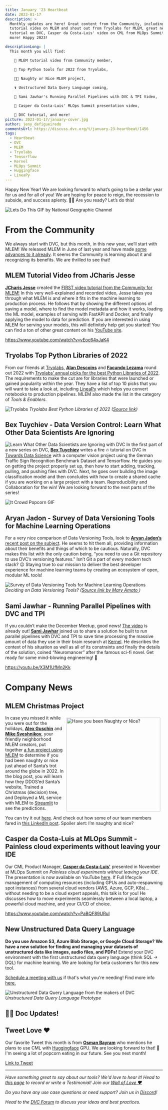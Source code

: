 ```yaml
---
title: January '23 Heartbeat
date: 2023-01-17
description: >
  Monthly updates are here! Great content from the Community, including a new
  tutorial video on MLEM and shout out from Tryolabs for MLEM, great new
  tutorial on DVC, Casper da Costa-Luis' video on CML from MLOps Summit and
  more! Happy 2023!

descriptionLong: |
  This month you will find:

    🎥 MLEM tutorial video from Community member,

    🥇 Top Python tools for 2022 from Tryolabs,
    
    🎅🏼 Naughty or Nice MLEM project,

    ❣️ Unstructured Data Query Language coming,

    🎥 Sami Jawhar's Running Parallel Pipelines with DVC & TPI Video,

    🎥 Casper da Costa-Luis' MLOps Summit presentation video,

    👀 DVC tutorial, and more!
picture: 2023-01-17/january-cover.jpg
author: jeny_defigueiredo
commentsUrl: https://discuss.dvc.org/t/january-23-heartbeat/1456
tags:
  - Heartbeat
  - DVC
  - MLEM
  - Tryolabs
  - Tensorflow
  - Kernel
  - MLOps Summit
  - Huggingface
  - LineaPy
---
```


Happy New Year! We are looking forward to what’s going to be a stellar year for
us and for all of you! We are hoping for peace to reign, the recession to
subside, and success aplenty. 🤞🏼 Are you ready? Let’s do this!

![Lets Do This GIF by National Geographic Channel](https://media.giphy.com/media/JykvbWfXtAHSM/giphy.gif)

# From the Community

We always start with DVC, but this month, in this new year, we’ll start with
MLEM! We released MLEM in June of last year and have made
[some advances to it already](https://iterative.ai/blog/mlem-k8s-sagemaker). It
seems the Community is learning about it and recognizing its benefits. We are
thrilled to see that!

## MLEM Tutorial Video from JCharis Jesse

[**JCharis Jesse**](https://twitter.com/JCharisTech) created the
[FIRST video tutorial from the Community for MLEM!](https://www.youtube.com/watch?v=vEoc64xJaK4)
In this very well-explained and recorded video, Jesse takes you through what
MLEM is and where it fits in the machine learning to production process. He
follows that by showing the different options of saving a model, where to find
the model metadata and how it works, loading the ML model, examples of serving
with FastAPI and Docker, and finally applying the model to data for prediction.
If you are interested in using MLEM for serving your models, this will
definitely help get you started! You can find a ton of other great content on
his [YouTube site](https://www.youtube.com/@JCharisTech).

https://www.youtube.com/watch?v=vEoc64xJaK4

## Tryolabs Top Python Libraries of 2022

From our friends at [Tryolabs](https://tryolabs.com/),
[**Alan Descoins**](https://www.linkedin.com/in/alan-descoins/) and
[**Facundo Lezama**](https://www.linkedin.com/in/facundo-lezama/) round out 2022
with
[Tryolabs’ annual picks for the best Python Libraries of 2022](https://tryolabs.com/blog/2022/12/26/top-python-libraries-2022).
The requirements to make the cut are for libraries that were launched or gained
popularity within the year. They have a list of top 10 picks that you will want
to take a look at, including [LineaPy](https://lineapy.org/) which helps you
convert notebooks to production pipelines. MLEM also made the list in the
category of _Tools & Enablers_.

![Tryolabs](../uploads/images/2023-01-17/tryolabs.png '=800') _Tryolabs Best
Python Libraries of 2022
([Source link](https://tryolabs.com/blog/2022/12/26/top-python-libraries-2022))_

## Bex Tuychiev - Data Version Control: Learn What Other Data Scientists Are Ignoring

![Learn What Other Data Scientists are Ignoring with DVC](../uploads/images/2023-01-17/fiona-art.jpg 'Photo by Fiona Art from Pexels :wrap-left =300')
In the first part of a new series on DVC,
[**Bex Tuychiev**](https://www.linkedin.com/in/bextuychiev/) writes a fire 🔥
tutorial on DVC in
[Towards Data Science](https://towardsdatascience.com/how-to-version-gigabyte-sized-datasets-just-like-code-with-dvc-in-python-5197662e85bd)
with a computer vision project using the German Traffic Sign Recognition
Benchmark Dataset and Tensorflow. He guides you on getting the project properly
set up, then how to start adding, tracking, pulling, and pushing files with DVC.
Next, he goes over building the image classification model and then concludes
with how to create a shared cache if you are working on a large project with a
team. Reproducibility and Collaboration for the win! We are looking forward to
the next parts of the series!

![It Crowd Popcorn GIF](https://media.giphy.com/media/epxDzItQhxAzK/giphy.gif)

## Aryan Jadon - Survey of Data Versioning Tools for Machine Learning Operations

For a very nice comparison of Data Versioning Tools, look to
[**Aryan Jadon’s**](https://www.linkedin.com/in/aryan-jadon/)
[recent post on the subject](https://medium.com/@aryanjadon/analysis-of-data-versioning-tools-for-machine-learning-operations-1cb27146ce49).
He seems to hit them all, providing information about their benefits and things
of which to be cautious. Naturally, DVC makes this list with the only caution
being, “you need to use a Git repository to use DVC’s versioning features."
Isn’t Git a part of every modern tech stack? 😉 Staying true to our mission to
deliver the best developer experience for machine learning teams by creating an
ecosystem of open, modular ML tools!

![Survey of Data Versioning Tools for Machine Learning Operations](../uploads/images/2023-01-17/aryan-jadon.png '=800')
_Deciding on Data Versioning Tools?
([Source link by Mary Amato ](https://medium.com/@aryanjadon/analysis-of-data-versioning-tools-for-machine-learning-operations-1cb27146ce49))_

## Sami Jawhar - Running Parallel Pipelines with DVC and TPI

If you couldn’t make the December Meetup, good news!
[The video](https://youtu.be/X3M1UfMn2Kk) is already out!
[**Sami Jawhar**](https://www.linkedin.com/in/sami-jawhar-a58b9849/) joined us
to share a solution he built to run parallel pipelines with DVC and TPI to save
time processing the massive amount of data they use in their brain research at
[Kernel](https://www.kernel.com/). He describes the context of his situation as
well as all of its constraints and finally the details of the solution, coined
“Neuromancer” after the famous sci-fi novel. Get ready for some mind-blowing
engineering! 🤯

https://youtu.be/X3M1UfMn2Kk

# Company News

## MLEM Christmas Project

<img src="https://media.giphy.com/media/KtrhyNGwNCSYM4pVRq/giphy.gif" alt="Have you been Naughty or Nice?" title="Naughty or Nice MLEMMing" style="width: 300px; float: right; clear: left; padding: 0.5rem"></img>
In case you missed it while you were out for the holidays,
[**Alex Guschin**](https://www.linkedin.com/in/1aguschin/) and
[**Mike Sveshnikov**](https://www.linkedin.com/in/mike0sv/), your friendly
neighborhood MLEM creators, put together
[a fun project using MLEM](https://medium.com/@mike0sv/i-trained-a-model-to-tell-if-you-were-naughty-this-year-11a36ca6d472)
to determine if you had been naughty or nice just ahead of Santa’s trot around
the globe in 2022. In the blog post, you will learn how they DDOS’ed Santa’s
website, Trained a Christmas (decision) tree, and Deployed a ML service with
MLEM to [Streamlit](https://streamlit.io/) to see the predictions.

You can try it out [here](https://mlem-nice-or-naughty.fly.dev/). And check out
how some of our team members fared in
[this LinkedIn post](https://www.linkedin.com/posts/1aguschin_streamlit-activity-7012056418816036864-k9hv?utm_source=share&utm_medium=member_desktop).
Spoiler alert: I’m naughty and nice?

## Casper da Costa-Luis at MLOps Summit - Painless cloud experiments without leaving your IDE

Our CML Product Manager,
[**Casper da Costa-Luis'**](https://github.com/casperdcl) presented in November
at MLOps Summit on _Painless cloud experiments without leaving your IDE_. The
presentation is now available on YouTube
[here](https://www.youtube.com/watch?v=PaBQF89URuI). If Full lifecycle
management of computing resources (including GPUs and auto-respawning spot
instances) from several cloud vendors (AWS, Azure, GCP, K8s)... without needing
to be a cloud expert appeals, this talk is for you! He discusses how to move
experiments seamlessly between a local laptop, a powerful cloud machine, and
your CI/CD of choice.

https://www.youtube.com/watch?v=PaBQF89URuI

## New Unstructured Data Query Language

**Do you use Amazon S3, Azure Blob Storage, or Google Cloud Storage? We have a
new solution for finding and managing your datasets of unstructured data like
images, audio files, and PDFs!** Extend your DVC environment with the first
unstructured data query language (think SQL -> DQL) for machine learning. We are
looking for beta customers for this new tool.

[Schedule a meeting with us](https://calendly.com/gtm-2/iterative-datamgmt-overview)
if that's what you're needing! Find more info
[here.](https://iterative.ai/data-catalog-for-ml)

![Unstructured Data Query Language from the makers of DVC](../uploads/images/2023-01-17/dvc-cloud.png '=800')
_Unstructured Data Query Language Prototype_

## ✍🏼 Doc Updates!

## Tweet Love ❤️

Our favorite Tweet this month is from
[**Osman Bayram**](https://twitter.com/the_osbm) who mentions he plans to use
CML with [Huggingface](https://huggingface.co/) GPU. We are looking forward to
that! 🍿 I'm seeing a lot of popcorn eating in our future. See you next month!

[Link to Tweet](https://twitter.com/the_osbm/status/1606018332175478786?s=20&t=uTKIsTjTv5frJPz2yNPqUw)

---

_Have something great to say about our tools? We'd love to hear it! Head to
[this page](https://testimonial.to/iterative-open-source-community-shout-outs)
to record or write a Testimonial! Join our
[Wall of Love ❤️](https://testimonial.to/iterative-open-source-community-shout-outs/all)_

_Do you have any use case questions or need support? Join us in
[Discord](https://discord.com/invite/dvwXA2N)!_

_Head to the [DVC Forum](https://discuss.dvc.org/) to discuss your ideas and
best practices._
